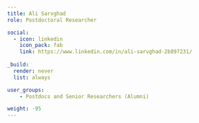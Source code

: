 ```yaml
---
title: Ali Sarvghad
role: Postdoctoral Researcher

social:
  - icon: linkedin
    icon_pack: fab
    link: https://www.linkedin.com/in/ali-sarvghad-2b897231/
    
_build:
  render: never
  list: always

user_groups:
    - Postdocs and Senior Researchers (Alumni)

weight: -95
---
```

